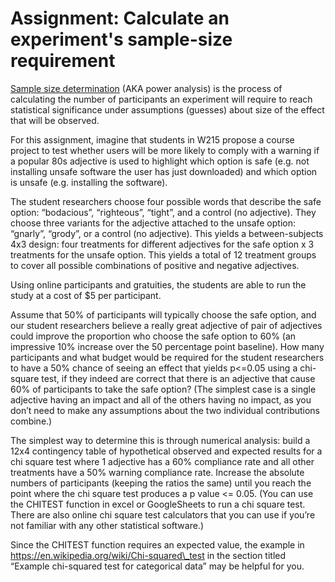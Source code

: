 # Assignment: Calculate an experiment's sample-size requirement

[<span class="underline">Sample size determination</span>](https://en.wikipedia.org/wiki/Sample_size_determination) (AKA power analysis) is the process of calculating the number of participants an experiment will require to reach statistical significance under assumptions (guesses) about size of the effect that will be observed.

For this assignment, imagine that students in W215 propose a course project to test whether users will be more likely to comply with a warning if a popular 80s adjective is used to highlight which option is safe (e.g. not installing unsafe software the user has just downloaded) and which option is unsafe (e.g. installing the software).

The student researchers choose four possible words that describe the safe option: “bodacious”, “righteous”, “tight”, and a control (no adjective). They choose three variants for the adjective attached to the unsafe option: “gnarly”, “grody”, or a control (no adjective). This yields a between-subjects 4x3 design: four treatments for different adjectives for the safe option x 3 treatments for the unsafe option. This yields a total of 12 treatment groups to cover all possible combinations of positive and negative adjectives.

Using online participants and gratuities, the students are able to run the study at a cost of $5 per participant.

Assume that 50% of participants will typically choose the safe option, and our student researchers believe a really great adjective of pair of adjectives could improve the proportion who choose the safe option to 60% (an impressive 10% increase over the 50 percentage point baseline). How many participants and what budget would be required for the student researchers to have a 50% chance of seeing an effect that yields p\<=0.05 using a chi-square test, if they indeed are correct that there is an adjective that cause 60% of participants to take the safe option? (The simplest case is a single adjective having an impact and all of the others having no impact, as you don’t need to make any assumptions about the two individual contributions combine.)

The simplest way to determine this is through numerical analysis: build a 12x4 contingency table of hypothetical observed and expected results for a chi square test where 1 adjective has a 60% compliance rate and all other treatments have a 50% warning compliance rate. Increase the absolute numbers of participants (keeping the ratios the same) until you reach the point where the chi square test produces a p value \<= 0.05. (You can use the CHITEST function in excel or GoogleSheets to run a chi square test. There are also online chi square test calculators that you can use if you’re not familiar with any other statistical software.)

Since the CHITEST function requires an expected value, the example in [<span class="underline">https://en.wikipedia.org/wiki/Chi-squared\_test</span>](https://en.wikipedia.org/wiki/Chi-squared_test) in the section titled “Example chi-squared test for categorical data” may be helpful for you.
